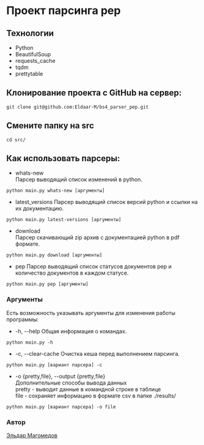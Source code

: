 # Проект парсинга pep
## Технологии

- Python
- BeautifulSoup
- requests_cache
- tqdm
- prettytable

## Клонирование проекта с GitHub на сервер:
```
git clone git@github.com:Eldaar-M/bs4_parser_pep.git
```
## Cмените папку на src
```
cd src/
```
## Как использовать парсеры:
- whats-new   
Парсер выводящий список изменений в python.
```
python main.py whats-new [аргументы]
```
- latest_versions
Парсер выводящий список версий python и ссылки на их документацию.
```
python main.py latest-versions [аргументы]
```
- download   
Парсер скачивающий zip архив с документацией python в pdf формате.
```
python main.py download [аргументы]
```
- pep
Парсер выводящий список статусов документов pep
и количество документов в каждом статусе. 
```
python main.py pep [аргументы]
```
### Аргументы
Есть возможность указывать аргументы для изменения работы программы:   
- -h, --help
Общая информация о командах.
```
python main.py -h
```
- -c, --clear-cache
Очистка кеша перед выполнением парсинга.
```
python main.py [вариант парсера] -c
```
- -o {pretty,file}, --output {pretty,file}   
Дополнительные способы вывода данных   
pretty - выводит данные в командной строке в таблице   
file - сохраняет информацию в формате csv в папке ./results/
```
python main.py [вариант парсера] -o file
```
### Автор 
[Эльдар Магомедов](https://github.com/Eldaar-M)